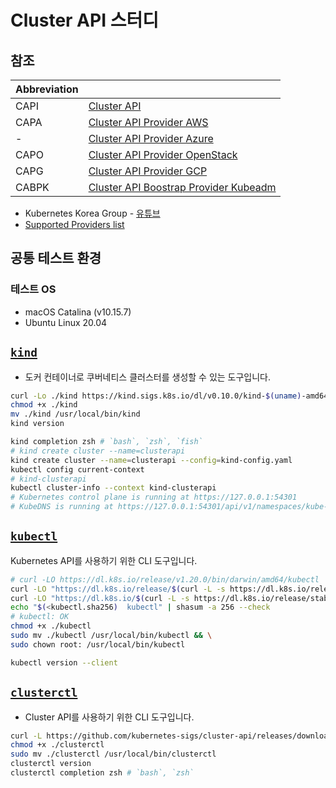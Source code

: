 # Cluster API 스터디

## 참조

| Abbreviation |                                                                                                                                               |
| ------------ | --------------------------------------------------------------------------------------------------------------------------------------------- |
| CAPI         | [Cluster API](https://github.com/kubernetes-sigs/cluster-api)                                                                                 |
| CAPA         | [Cluster API Provider AWS](https://github.com/kubernetes-sigs/cluster-api-provider-aws)                                                       |
| -            | [Cluster API Provider Azure](https://github.com/kubernetes-sigs/cluster-api-provider-azure)                                                   |
| CAPO         | [Cluster API Provider OpenStack](https://github.com/kubernetes-sigs/cluster-api-provider-openstack)                                           |
| CAPG         | [Cluster API Provider GCP](https://github.com/kubernetes-sigs/cluster-api-provider-gcp)                                                       |
| CABPK        | [Cluster API Boostrap Provider Kubeadm](https://github.com/kubernetes-sigs/cluster-api/blob/v0.3.14/docs/book/src/tasks/kubeadm-bootstrap.md) |

- Kubernetes Korea Group - [유튜브](https://www.youtube.com/channel/UC1BCaPrwl7KK4KkQVaNK3Dg)
- [Supported Providers list](https://cluster-api.sigs.k8s.io/reference/providers.html)

## 공통 테스트 환경

### 테스트 OS

- macOS Catalina (v10.15.7)
- Ubuntu Linux 20.04

## [`kind`](https://kind.sigs.k8s.io/docs/user/quick-start/)

- 도커 컨테이너로 쿠버네티스 클러스터를 생성할 수 있는 도구입니다.

```bash
curl -Lo ./kind https://kind.sigs.k8s.io/dl/v0.10.0/kind-$(uname)-amd64
chmod +x ./kind
mv ./kind /usr/local/bin/kind
kind version
```

```bash
kind completion zsh # `bash`, `zsh`, `fish`
# kind create cluster --name=clusterapi
kind create cluster --name=clusterapi --config=kind-config.yaml
kubectl config current-context
# kind-clusterapi
kubectl cluster-info --context kind-clusterapi
# Kubernetes control plane is running at https://127.0.0.1:54301
# KubeDNS is running at https://127.0.0.1:54301/api/v1/namespaces/kube-system/services/kube-dns:dns/proxy
```

## [`kubectl`](https://kubernetes.io/docs/tasks/tools/install-kubectl/)

Kubernetes API를 사용하기 위한 CLI 도구입니다.

```bash
# curl -LO https://dl.k8s.io/release/v1.20.0/bin/darwin/amd64/kubectl
curl -LO "https://dl.k8s.io/release/$(curl -L -s https://dl.k8s.io/release/stable.txt)/bin/darwin/amd64/kubectl"
curl -LO "https://dl.k8s.io/$(curl -L -s https://dl.k8s.io/release/stable.txt)/bin/darwin/amd64/kubectl.sha256"
echo "$(<kubectl.sha256)  kubectl" | shasum -a 256 --check
# kubectl: OK
chmod +x ./kubectl
sudo mv ./kubectl /usr/local/bin/kubectl && \
sudo chown root: /usr/local/bin/kubectl

kubectl version --client
```

## [`clusterctl`](https://cluster-api.sigs.k8s.io/user/quick-start.html)

- Cluster API를 사용하기 위한 CLI 도구입니다.

```bash
curl -L https://github.com/kubernetes-sigs/cluster-api/releases/download/v0.3.14/clusterctl-$(uname)-amd64 -o clusterctl
chmod +x ./clusterctl
sudo mv ./clusterctl /usr/local/bin/clusterctl
clusterctl version
clusterctl completion zsh # `bash`, `zsh`
```
